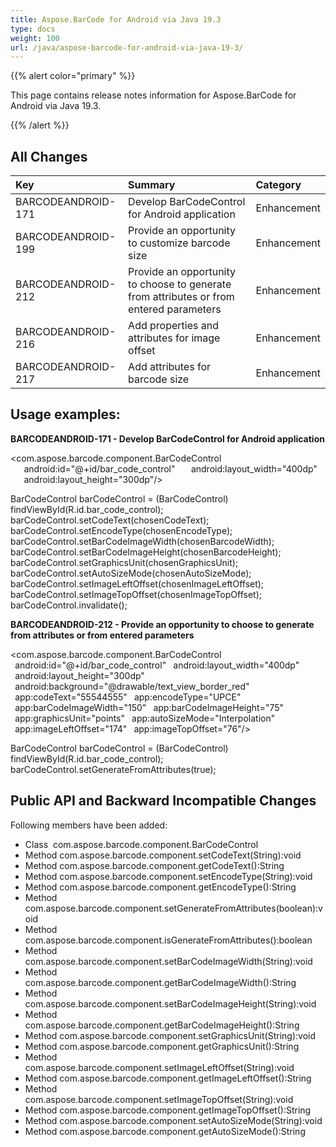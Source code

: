 ```yaml
---
title: Aspose.BarCode for Android via Java 19.3
type: docs
weight: 100
url: /java/aspose-barcode-for-android-via-java-19-3/
---
```


{{% alert color="primary" %}} 

This page contains release notes information for Aspose.BarCode for Android via Java 19.3.

{{% /alert %}} 
## **All Changes**

|**Key**|**Summary**|**Category**|
| :- | :- | :- |
|BARCODEANDROID-171|Develop BarCodeControl for Android application |Enhancement|
|BARCODEANDROID-199|Provide an opportunity to customize barcode size|Enhancement|
|BARCODEANDROID-212|Provide an opportunity to choose to generate from attributes or from entered parameters|Enhancement|
|BARCODEANDROID-216|Add properties and attributes for image offset|Enhancement|
|BARCODEANDROID-217|Add attributes for barcode size|Enhancement|
## **Usage examples:**


**BARCODEANDROID-171 - Develop BarCodeControl for Android application**

<com.aspose.barcode.component.BarCodeControl
`   `android:id="@+id/bar_code_control"
`   `android:layout_width="400dp"
`   `android:layout_height="300dp"/>

BarCodeControl barCodeControl = (BarCodeControl) findViewById(R.id.bar_code_control);
barCodeControl.setCodeText(chosenCodeText);
barCodeControl.setEncodeType(chosenEncodeType);
barCodeControl.setBarCodeImageWidth(chosenBarcodeWidth);
barCodeControl.setBarCodeImageHeight(chosenBarcodeHeight);
barCodeControl.setGraphicsUnit(chosenGraphicsUnit);
barCodeControl.setAutoSizeMode(chosenAutoSizeMode);
barCodeControl.setImageLeftOffset(chosenImageLeftOffset);
barCodeControl.setImageTopOffset(chosenImageTopOffset);
barCodeControl.invalidate();



**BARCODEANDROID-212 - Provide an opportunity to choose to generate from attributes or from entered parameters**

<com.aspose.barcode.component.BarCodeControl
` `android:id="@+id/bar_code_control"
` `android:layout_width="400dp"
` `android:layout_height="300dp"
` `android:background="@drawable/text_view_border_red"
` `app:codeText="55544555"
` `app:encodeType="UPCE"
` `app:barCodeImageWidth="150"
` `app:barCodeImageHeight="75"
` `app:graphicsUnit="points"
` `app:autoSizeMode="Interpolation"
` `app:imageLeftOffset="174"
` `app:imageTopOffset="76"/>



BarCodeControl barCodeControl = (BarCodeControl) findViewById(R.id.bar_code_control);
barCodeControl.setGenerateFromAttributes(true);
## **Public API and Backward Incompatible Changes**
Following members have been added:

- Class  com.aspose.barcode.component.BarCodeControl
- Method com.aspose.barcode.component.setCodeText(String):void
- Method com.aspose.barcode.component.getCodeText():String
- Method com.aspose.barcode.component.setEncodeType(String):void
- Method com.aspose.barcode.component.getEncodeType():String
- Method com.aspose.barcode.component.setGenerateFromAttributes(boolean):void
- Method com.aspose.barcode.component.isGenerateFromAttributes():boolean
- Method com.aspose.barcode.component.setBarCodeImageWidth(String):void
- Method com.aspose.barcode.component.getBarCodeImageWidth():String
- Method com.aspose.barcode.component.setBarCodeImageHeight(String):void
- Method com.aspose.barcode.component.getBarCodeImageHeight():String
- Method com.aspose.barcode.component.setGraphicsUnit(String):void
- Method com.aspose.barcode.component.getGraphicsUnit():String
- Method com.aspose.barcode.component.setImageLeftOffset(String):void
- Method com.aspose.barcode.component.getImageLeftOffset():String
- Method com.aspose.barcode.component.setImageTopOffset(String):void
- Method com.aspose.barcode.component.getImageTopOffset():String
- Method com.aspose.barcode.component.setAutoSizeMode(String):void
- Method com.aspose.barcode.component.getAutoSizeMode():String
